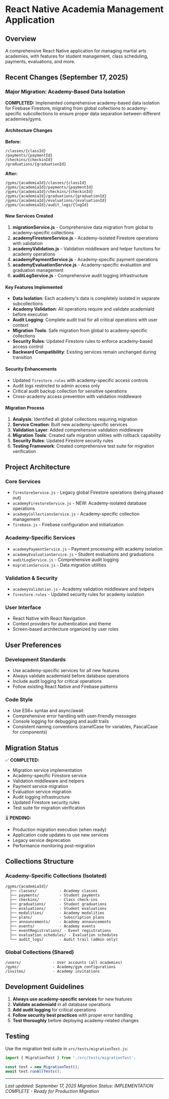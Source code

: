 # React Native Academia Management Application

## Overview
A comprehensive React Native application for managing martial arts academies, with features for student management, class scheduling, payments, evaluations, and more.

## Recent Changes (September 17, 2025)

### Major Migration: Academy-Based Data Isolation

**COMPLETED:** Implemented comprehensive academy-based data isolation for Firebase Firestore, migrating from global collections to academy-specific subcollections to ensure proper data separation between different academies/gyms.

#### Architecture Changes

**Before:**
```
/classes/{classId}
/payments/{paymentId}  
/checkins/{checkinId}
/graduations/{graduationId}
```

**After:**
```
/gyms/{academiaId}/classes/{classId}
/gyms/{academiaId}/payments/{paymentId}
/gyms/{academiaId}/checkins/{checkinId}  
/gyms/{academiaId}/graduations/{graduationId}
/gyms/{academiaId}/evaluations/{evaluationId}
/gyms/{academiaId}/audit_logs/{logId}
```

#### New Services Created

1. **migrationService.js** - Comprehensive data migration from global to academy-specific collections
2. **academyFirestoreService.js** - Academy-isolated Firestore operations with validation
3. **academyValidation.js** - Validation middleware and helper functions for academy operations
4. **academyPaymentService.js** - Academy-specific payment operations 
5. **academyEvaluationService.js** - Academy-specific evaluation and graduation management
6. **auditLogService.js** - Comprehensive audit logging infrastructure

#### Key Features Implemented

- **Data Isolation**: Each academy's data is completely isolated in separate subcollections
- **Academy Validation**: All operations require and validate academiaId before execution
- **Audit Logging**: Complete audit trail for all critical operations with user context
- **Migration Tools**: Safe migration from global to academy-specific collections
- **Security Rules**: Updated Firestore rules to enforce academy-based access control
- **Backward Compatibility**: Existing services remain unchanged during transition

#### Security Enhancements

- Updated `firestore.rules` with academy-specific access controls
- Audit logs restricted to admin access only
- Critical audit backup collection for sensitive operations
- Cross-academy access prevention with validation middleware

#### Migration Process

1. **Analysis**: Identified all global collections requiring migration
2. **Service Creation**: Built new academy-specific services 
3. **Validation Layer**: Added comprehensive validation middleware
4. **Migration Tools**: Created safe migration utilities with rollback capability
5. **Security Rules**: Updated Firestore security rules
6. **Testing Framework**: Created comprehensive test suite for migration verification

## Project Architecture

### Core Services
- `firestoreService.js` - Legacy global Firestore operations (being phased out)
- `academyFirestoreService.js` - NEW: Academy-isolated database operations
- `academyCollectionsService.js` - Academy-specific collection management
- `firebase.js` - Firebase configuration and initialization

### Academy-Specific Services  
- `academyPaymentService.js` - Payment processing with academy isolation
- `academyEvaluationService.js` - Student evaluations and graduations
- `auditLogService.js` - Comprehensive audit logging
- `migrationService.js` - Data migration utilities

### Validation & Security
- `academyValidation.js` - Academy validation middleware and helpers
- `firestore.rules` - Updated security rules for academy isolation

### User Interface
- React Native with React Navigation
- Context providers for authentication and theme
- Screen-based architecture organized by user roles

## User Preferences

### Development Standards
- Use academy-specific services for all new features
- Always validate academiaId before database operations
- Include audit logging for critical operations
- Follow existing React Native and Firebase patterns

### Code Style
- Use ES6+ syntax and async/await
- Comprehensive error handling with user-friendly messages
- Console logging for debugging and audit trails
- Consistent naming conventions (camelCase for variables, PascalCase for components)

## Migration Status

✅ **COMPLETED:**
- Migration service implementation
- Academy-specific Firestore service
- Validation middleware and helpers
- Payment service migration
- Evaluation service migration  
- Audit logging infrastructure
- Updated Firestore security rules
- Test suite for migration verification

⏳ **PENDING:**
- Production migration execution (when ready)
- Application code updates to use new services
- Legacy service deprecation
- Performance monitoring post-migration

## Collections Structure

### Academy-Specific Collections (Isolated)
```
/gyms/{academiaId}/
  ├── classes/          - Academy classes
  ├── payments/         - Student payments  
  ├── checkins/         - Class check-ins
  ├── graduations/      - Student graduations
  ├── evaluations/      - Student evaluations
  ├── modalities/       - Academy modalities
  ├── plans/            - Subscription plans
  ├── announcements/    - Academy announcements
  ├── events/           - Academy events
  ├── eventRegistrations/ - Event registrations
  ├── evaluation_schedules/ - Evaluation schedules
  └── audit_logs/       - Audit trail (admin only)
```

### Global Collections (Shared)
```
/users/              - User accounts (all academies)
/gyms/               - Academy/gym configurations  
/invites/            - Academy invitations
```

## Development Guidelines

1. **Always use academy-specific services** for new features
2. **Validate academiaId** in all database operations
3. **Add audit logging** for critical operations  
4. **Follow security best practices** with proper error handling
5. **Test thoroughly** before deploying academy-related changes

## Testing

Use the migration test suite in `src/tests/migrationTest.js`:

```javascript
import { MigrationTest } from './src/tests/migrationTest';

const test = new MigrationTest();
await test.runAllTests();
```

---

*Last updated: September 17, 2025*
*Migration Status: IMPLEMENTATION COMPLETE - Ready for Production Migration*